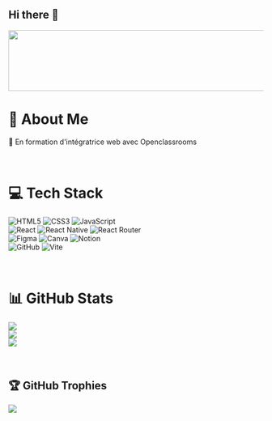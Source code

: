 ## Hi there 👋

<a href="https://github.com/devxb/gitanimals">
  <img
    src="https://render.gitanimals.org/lines/BadBadBean?pet-id=660333540873390657"
    width="600"
    height="120"
  />
</a>

# 💫 About Me
🌱 En formation d'intégratrice web avec Openclassrooms</br>
</br> 
</br> 

# 💻 Tech Stack
![HTML5](https://img.shields.io/badge/html5-%23E34F26.svg?style=for-the-badge&logo=html5&logoColor=white) ![CSS3](https://img.shields.io/badge/css3-%231572B6.svg?style=for-the-badge&logo=css3&logoColor=white) ![JavaScript](https://img.shields.io/badge/javascript-%23323330.svg?style=for-the-badge&logo=javascript&logoColor=%23F7DF1E)</br> 
![React](https://img.shields.io/badge/react-%2320232a.svg?style=for-the-badge&logo=react&logoColor=%2361DAFB) ![React Native](https://img.shields.io/badge/react_native-%2320232a.svg?style=for-the-badge&logo=react&logoColor=%2361DAFB) ![React Router](https://img.shields.io/badge/React_Router-CA4245?style=for-the-badge&logo=react-router&logoColor=white)</br>
![Figma](https://img.shields.io/badge/figma-%23F24E1E.svg?style=for-the-badge&logo=figma&logoColor=white) ![Canva](https://img.shields.io/badge/Canva-%2300C4CC.svg?style=for-the-badge&logo=Canva&logoColor=white) ![Notion](https://img.shields.io/badge/Notion-%23000000.svg?style=for-the-badge&logo=notion&logoColor=white)</br>
![GitHub](https://img.shields.io/badge/github-%23121011.svg?style=for-the-badge&logo=github&logoColor=white) ![Vite](https://img.shields.io/badge/vite-%23646CFF.svg?style=for-the-badge&logo=vite&logoColor=white)  
</br>
</br>

# 📊 GitHub Stats
![](https://github-readme-stats.vercel.app/api?username=BadBadBean&theme=radical&hide_border=false&include_all_commits=false&count_private=false)<br/>
![](https://github-readme-streak-stats.herokuapp.com/?user=BadBadBean&theme=radical&hide_border=false)<br/>
![](https://github-readme-stats.vercel.app/api/top-langs/?username=BadBadBean&theme=radical&hide_border=false&include_all_commits=false&count_private=false&layout=compact)
</br>
</br>
</br> 

## 🏆 GitHub Trophies
![](https://github-profile-trophy.vercel.app/?username=BadBadBean&theme=radical&no-frame=false&no-bg=false&margin-w=4)

<!-- Proudly created with GPRM ( https://gprm.itsvg.in ) -->
